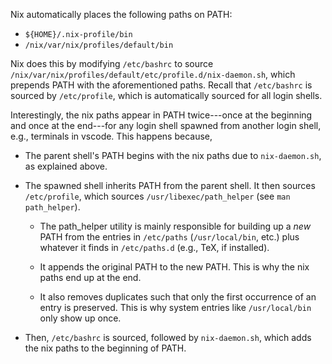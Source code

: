 Nix automatically places the following paths on PATH:

- `${HOME}/.nix-profile/bin`
- `/nix/var/nix/profiles/default/bin`

Nix does this by modifying `/etc/bashrc` to source
`/nix/var/nix/profiles/default/etc/profile.d/nix-daemon.sh`, which prepends
PATH with the aforementioned paths. Recall that `/etc/bashrc` is sourced by
`/etc/profile`, which is automatically sourced for all login shells.

Interestingly, the nix paths appear in PATH twice---once at the beginning and
once at the end---for any login shell spawned from another login shell, e.g.,
terminals in vscode. This happens because,

- The parent shell's PATH begins with the nix paths due to `nix-daemon.sh`,
  as explained above.

- The spawned shell inherits PATH from the parent shell. It then sources
  `/etc/profile`, which sources `/usr/libexec/path_helper` (see `man
  path_helper`).

  - The path_helper utility is mainly responsible for building up a *new* PATH
    from the entries in `/etc/paths` (`/usr/local/bin`, etc.) plus whatever
    it finds in `/etc/paths.d` (e.g., TeX, if installed).

  - It appends the original PATH to the new PATH. This is why the nix paths
    end up at the end.

  - It also removes duplicates such that only the first occurrence of an
    entry is preserved. This is why system entries like `/usr/local/bin` only
    show up once.

- Then, `/etc/bashrc` is sourced, followed by `nix-daemon.sh`, which adds the
  nix paths to the beginning of PATH.

